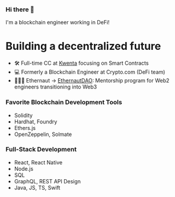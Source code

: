 ### Hi there 👋

I'm a blockchain engineer working in DeFi!

# Building a decentralized future

- 🛠 Full-time CC at <a href="https://v2.beta.kwenta.io/market/sETH">Kwenta</a> focusing on Smart Contracts
- 💻 Formerly a Blockchain Engineer at Crypto.com (DeFi team)
- 👩🏻‍🚀 Ethernaut -> <a href="https://twitter.com/EthernautDAO">EthernautDAO</a>: Mentorship program for Web2 engineers transitioning into Web3

### Favorite Blockchain Development Tools

- Solidity
- Hardhat, Foundry
- Ethers.js
- OpenZeppelin, Solmate

### Full-Stack Development

- React, React Native
- Node.js
- SQL
- GraphQL, REST API Design
- Java, JS, TS, Swift

